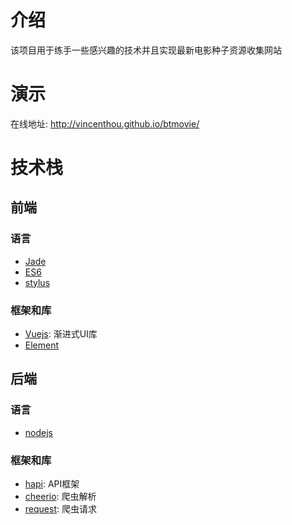 # 介绍

该项目用于练手一些感兴趣的技术并且实现最新电影种子资源收集网站

# 演示

在线地址: http://vincenthou.github.io/btmovie/

# 技术栈

## 前端

### 语言

* [Jade](http://jade-lang.com/)
* [ES6](https://github.com/bevacqua/es6)
* [stylus](http://stylus-lang.com/)

### 框架和库

* [Vuejs](http://vuejs.org/): 渐进式UI库
* [Element](https://github.com/ElemeFE/element)

## 后端

### 语言

* [nodejs](http://nodejs.org/)

### 框架和库

* [hapi](https://hapijs.com/): API框架
* [cheerio](https://cheerio.js.org/): 爬虫解析
* [request](https://github.com/request/request): 爬虫请求
